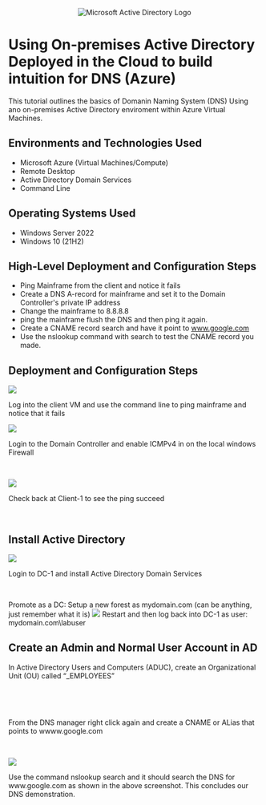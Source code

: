 <p align="center">
<img src="https://i.imgur.com/pU5A58S.png" alt="Microsoft Active Directory Logo"/>
</p>

<h1> Using On-premises Active Directory Deployed in the Cloud to build intuition for DNS (Azure)</h1>
This tutorial outlines the basics of Domanin Naming System (DNS) Using ano on-premises Active Directory enviroment within Azure Virtual Machines.<br />



<h2>Environments and Technologies Used</h2>

- Microsoft Azure (Virtual Machines/Compute)
- Remote Desktop
- Active Directory Domain Services
- Command Line

<h2>Operating Systems Used </h2>

- Windows Server 2022
- Windows 10 (21H2)

<h2>High-Level Deployment and Configuration Steps</h2>

- Ping Mainframe from the client and notice it fails
- Create a DNS A-record for mainframe and set it to the Domain Controller's private IP address
- Change the mainframe to 8.8.8.8
- ping the mainframe flush the DNS and then ping it again.
- Create a CNAME record search and have it point to www.google.com
- Use the nslookup command with search to test the CNAME record you made.


<h2>Deployment and Configuration Steps</h2>

<p>
<img src="https://github.com/kennethmoen/Using-Active-Directory-to-build-intuition-for-DNS/assets/145589069/b6985cc1-7d9f-4cf6-bda3-e5d068a03437"/>
</p>
<p>
Log into the client VM and use the command line to ping mainframe and notice that it fails
<br />

<p>
<img src="https://github.com/kennethmoen/Using-Active-Directory-to-build-intuition-for-DNS/assets/145589069/91b4344f-117d-4583-a6dd-a34b60836063"/>
</p>
<p>
Login to the Domain Controller and enable ICMPv4 in on the local windows Firewall

</p>
<br />

<p>
<img src="https://github.com/kennethmoen/Using-Active-Directory-to-build-intuition-for-DNS/assets/145589069/17b04fa1-4ae5-4a9f-8456-a5e9d660c80a"/>
</p>
<p>
Check back at Client-1 to see the ping succeed
</p>
<br />


<p>
<h2>Install Active Directory</h2> 
<img src="https://github.com/kennethmoen/Using-Active-Directory-to-build-intuition-for-DNS/assets/145589069/4b61bbdf-451a-497b-9959-e20021f37850"/>
  
Login to DC-1 and install Active Directory Domain Services
</p>
<br />

<p>
Promote as a DC: Setup a new forest as mydomain.com (can be anything, just remember what it is)
<img src="https://github.com/kennethmoen/Using-Active-Directory-to-build-intuition-for-DNS/assets/145589069/e986d5d2-4410-4615-9305-297e22b4cdbd"/>
Restart and then log back into DC-1 as user: mydomain.com\labuser
</p>
<p>
  
<h2>Create an Admin and Normal User Account in AD</h2>
In Active Directory Users and Computers (ADUC), create an Organizational Unit (OU) called “_EMPLOYEES”
</p>
<br />

<p>
<img src=""/>
<img src=""/>
</p>
<p>
From the DNS manager right click again and create a CNAME or ALias that points to wwww.google.com
</p>
<br /><p>
<img src="https://i.imgur.com/kKSiQve.png"/>
</p>
<p>
Use the command nslookup search and it should search the DNS for www.google.com as shown in the above screenshot. This concludes our DNS demonstration. 
</p>
<br />

